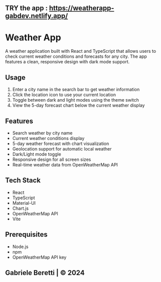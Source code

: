 ## TRY the app : https://weatherapp-gabdev.netlify.app/ 

# Weather App

A weather application built with React and TypeScript that allows users to check current weather conditions and forecasts for any city. The app features a clean, responsive design with dark mode support.

## Usage

1. Enter a city name in the search bar to get weather information
2. Click the location icon to use your current location
3. Toggle between dark and light modes using the theme switch
4. View the 5-day forecast chart below the current weather display

## Features

- Search weather by city name
- Current weather conditions display
- 5-day weather forecast with chart visualization
- Geolocation support for automatic local weather
- Dark/Light mode toggle
- Responsive design for all screen sizes
- Real-time weather data from OpenWeatherMap API

## Tech Stack

- React
- TypeScript
- Material-UI
- Chart.js
- OpenWeatherMap API
- Vite

## Prerequisites

- Node.js 
- npm 
- OpenWeatherMap API key

## Gabriele Beretti | © 2024 ##


